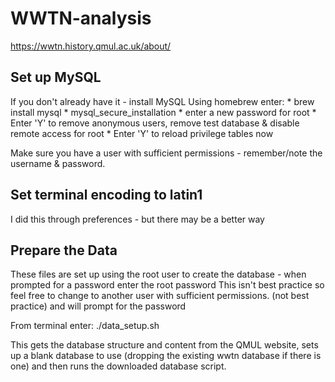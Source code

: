 WWTN-analysis
=============

https://wwtn.history.qmul.ac.uk/about/

Set up MySQL
------------

If you don't already have it - install MySQL Using homebrew enter: \* brew
install mysql \* mysql_secure_installation \* enter a new password for root \*
Enter 'Y' to remove anonymous users, remove test database & disable remote
access for root \* Enter 'Y' to reload privilege tables now

Make sure you have a user with sufficient permissions - remember/note the
username & password.

Set terminal encoding to latin1
-------------------------------

I did this through preferences - but there may be a better way

Prepare the Data
----------------

These files are set up using the root user to create the database - when
prompted for a password enter the root password This isn't best practice so feel
free to change to another user with sufficient permissions. (not best practice)
and will prompt for the password

From terminal enter: ./data_setup.sh

This gets the database structure and content from the QMUL website, sets up a
blank database to use (dropping the existing wwtn database if there is one) and
then runs the downloaded database script.
